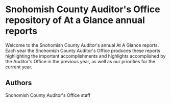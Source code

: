 <h1>Snohomish County Auditor's Office repository of At a Glance annual reports</h1>
  <p>Welcome to the Snohomish County Auditor's annual At A Glance reports. Each year the Snohomish County Auditor's Office produces these reports highlighting the important accomplishments and highlights accomplished by the Auditor's Office in the previous year, as well as our priorities for the current year.</p>

<h2>Authors</h2>
<p>Snohomish County Auditor's Office staff</p>
